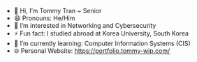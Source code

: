 - 👋 Hi, I’m Tommy Tran ~ Senior
- 😄 Pronouns: He/Him
- 👀 I’m interested in Networking and Cybersecurity
- ⚡ Fun fact: I studied abroad at Korea University, South Korea
- 🌱 I’m currently learning: Computer Information Systems (CIS)
- 🌐 Personal Website: https://portfolio.tommy-wip.com/



<!---
TommyQTran/TommyQTran is a ✨ special ✨ repository because its `README.md` (this file) appears on your GitHub profile.
You can click the Preview link to take a look at your changes.
--->
